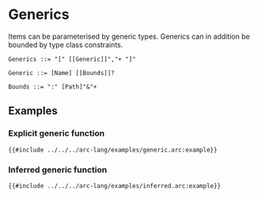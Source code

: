 # Generics

Items can be parameterised by generic types. Generics can in addition be bounded by type class constraints.

```grammar
Generics ::= "[" [[Generic]]","+ "]"

Generic ::= [Name] [[Bounds]]?

Bounds ::= ":" [Path]"&"+
```

## Examples

### Explicit generic function

```arc-lang
{{#include ../../../arc-lang/examples/generic.arc:example}}
```

### Inferred generic function

```arc-lang
{{#include ../../../arc-lang/examples/inferred.arc:example}}
```
